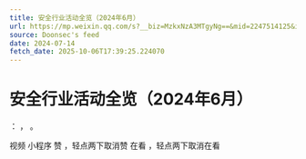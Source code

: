 ```yaml
---
title: 安全行业活动全览（2024年6月）
url: https://mp.weixin.qq.com/s?__biz=MzkxNzA3MTgyNg==&mid=2247514125&idx=1&sn=0e1ae3a8f6ba7af86de95eea85a0b23a
source: Doonsec's feed
date: 2024-07-14
fetch_date: 2025-10-06T17:39:25.224070
---
```


# 安全行业活动全览（2024年6月）

：
，
。

视频
小程序
赞
，轻点两下取消赞
在看
，轻点两下取消在看